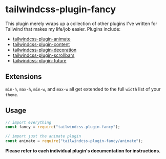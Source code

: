 # tailwindcss-plugin-fancy

This plugin merely wraps up a collection of other plugins I've written for
Tailwind that makes my life/job easier. Plugins include:

- [tailwindcss-plugin-animate](https://github.com/brandonpittman/tailwindcss-plugin-fancy/tree/master/packages/animate)
- [tailwindcss-plugin-content](https://github.com/brandonpittman/tailwindcss-plugin-fancy/tree/master/packages/content)
- [tailwindcss-plugin-decoration](https://github.com/brandonpittman/tailwindcss-plugin-fancy/tree/master/packages/decoration)
- [tailwindcss-plugin-scrollbars](https://github.com/brandonpittman/tailwindcss-plugin-fancy/tree/master/packages/scrollbars)
- [tailwindcss-plugin-future](https://github.com/brandonpittman/tailwindcss-plugin-fancy/tree/master/packages/future)

## Extensions

`min-h`, `max-h`, `min-w`, and `max-w` all get extended to the full `width` list of your
`theme`.

## Usage

```javascript
// import everything
const fancy = require("tailwindcss-plugin-fancy");

// import just the animate plugin
const animate = require("tailwindcss-plugin-fancy/animate");
```

**Please refer to each individual plugin's documentation for instructions.**

